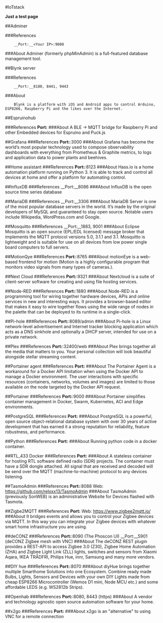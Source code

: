 #IoTstack

__Just a test page__


##Adminer

###References

		__Port:__<Your IP>:9080

###About
		Adminer (formerly phpMinAdmin) is a full-featured database management tool.	

##Blynk server

###References

		__Port:__8180, 8441, 9443

###About

		Blynk is a platform with iOS and Android apps to control Arduino, ESP8266, Raspberry Pi and the likes over the Internet.

##Espruinohub

###References
		__Port:__
###About
		A BLE -> MQTT bridge for Raspberry Pi and other Embedded devices for Espruino and Puck.js

##Grafana
###References
		__Port:__<Your IP>:3000
###About
		Grafana has become the world’s most popular technology used to compose observability dashboards with everything from Prometheus & Graphite metrics, to logs and application data to power plants and beehives.

##Home assistant
###References
		__Port:__<Your IP>:8123
###About
		Hass.io is a home automation platform running on Python 3. It is able to track and control all devices at home and offer a platform for automating control.

##InfluxDB
###References
		__Port:__8086
###About
		InfluxDB is the open source time series database

##MariaDB
###References
		__Port:__3306
###About
		MariaDB Server is one of the most popular database servers in the world. It’s made by the original developers of MySQL and guaranteed to stay open source. Notable users include Wikipedia, WordPress.com and Google.

##Mosquitto
###References
		__Port:__1883, 9001
###About
		Eclipse Mosquitto is an open source (EPL/EDL licensed) message broker that implements the MQTT protocol versions 5.0, 3.1.1 and 3.1. Mosquitto is lightweight and is suitable for use on all devices from low power single board computers to full servers.

##MotionQye
###References
		__Port:__<Your IP>:8765
###About
		motionEye is a web-based frontend for motion (Motion is a highly configurable program that monitors video signals from many types of cameras.).

##Next Cloud
###References
		__Port:__<Your IP>:9321
###About
		Nextcloud is a suite of client-server software for creating and using file hosting services.

##Node-RED
###References
		__Port:__<Your IP>:1880
###About
		Node-RED is a programming tool for wiring together hardware devices, APIs and online services in new and interesting ways.
		It provides a browser-based editor that makes it easy to wire together flows using the wide range of nodes in the palette that can be deployed to its runtime in a single-click.

##Pi-hole
###References
		__Port:__<Your IP>:8089/admin
###About
		Pi-hole is a Linux network-level advertisement and Internet tracker blocking application which acts as a DNS sinkhole and optionally a DHCP server, intended for use on a private network.

##Plex
###References
		__Port:__<Your IP>:32400/web
###About
		Plex brings together all the media that matters to you. Your personal collection will look beautiful alongside stellar streaming content.

##Portainer agent
###References
		__Port:__
###About
		The Portainer Agent is a workaround for a Docker API limitation when using the Docker API to manage a Docker environment. The user interactions with specific resources (containers, networks, volumes and images) are limited to those available on the node targeted by the Docker API request.

##Portainer
###References
		__Port:__<Your IP>:9000
###About
		Portainer simplifies container management in Docker, Swarm, Kubernetes, ACI and Edge environments.

##PostgreSQL
###References
		__Port:__
###About
		PostgreSQL is a powerful, open source object-relational database system with over 30 years of active development that has earned it a strong reputation for reliability, feature robustness, and performance. 

##Python
###References
		__Port:__
###About
		Running python code in a docker container.

##RTL_433 Docker
###References
		__Port:__
###About
		A stateless container for hosting RTL software defined radio (SDR) projects. The container must have a SDR dongle attached. All signal that are received and decoded will be send over the MQTT (machine-to-machine) protocol to any devices listening.

##TasmoAdmin
###References
		__Port:__<Your IP>:8088
		Web: https://github.com/reloxx13/TasmoAdmin
###About
		TasmoAdmin (previously SonWEB) is an administrative Website for Devices flashed with Tasmota.

##Zigbe2MQTT
###References
		__Port:__
		Web: https://www.zigbee2mqtt.io/
###About
		It bridges events and allows you to control your Zigbee devices via MQTT. In this way you can integrate your Zigbee devices with whatever smart home infrastructure you are using. 

##deCONZ
###References
		__Port:__<Your IP>:8090 (The Phoscon UI)
		__Port:__5901 (deCONZ Zigbee mesh with VNC)
###About
		The deCONZ REST plugin provides a REST-API to access Zigbee 3.0 (Z30), Zigbee Home Automation (ZHA) and Zigbee Light Link (ZLL) lights, switches and sensors from Xiaomi Aqara, IKEA TRÅDFRI, Philips Hue, innr, Samsung and many more vendors.

##DIY hue
###References
		__Port:__<Your IP>:8070
###About
		diyHue brings together multiple Smarthome Solutions into one Ecosystem.
		Combine ready made Bulbs, Lights, Sensors and Devices with your own DIY Lights made from cheap ESP8266 Microcontroller (Wemos D1 mini, Node MCU etc.) and some affordable LEDS (e.g. WS2812b Strips).

##Openhab
###References
		__Port:__<Your IP>:8080, 8443 (https)
###About
		A vendor and technology agnostic open source automation software for your home.

##x2go
###References
		__Port:__
###About
		x2go is an "alternative" to using VNC for a remote connection

